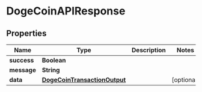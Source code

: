 

# DogeCoinAPIResponse


## Properties

| Name | Type | Description | Notes |
|------------ | ------------- | ------------- | -------------|
|**success** | **Boolean** |  |  |
|**message** | **String** |  |  |
|**data** | [**DogeCoinTransactionOutput**](DogeCoinTransactionOutput.md) |  |  [optional] |



